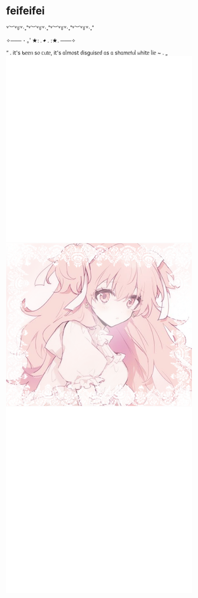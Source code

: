 # feifeifei 
꒷︶꒷꒥꒷‧₊˚꒷︶꒷꒥꒷‧₊˚꒷︶꒷꒥꒷‧₊˚꒷︶꒷꒥꒷‧₊˚

✧─── ･ ｡ﾟ★: *.✦ .* :★. ───✧



“ . і𝗍's ᑲᥱᥱᥒ s᥆ ᥴᥙ𝗍ᥱ, і𝗍's ᥲᥣm᥆s𝗍 ძіsgᥙіsᥱძ ᥲs ᥲ sһᥲmᥱ𝖿ᥙᥣ ᥕһі𝗍ᥱ ᥣіᥱ ~ . „
![image Alt](https://github.com/mmarshmary/hiw-to-do-this/blob/d044e7d68e3833720f8123e3d4875dba1c3fac2a/Untitled76_20250217175718.png) 
![Image Alt](https://github.com/mmarshmary/hiw-to-do-this/blob/2afa26909ebc602eefc060673d68316bda4b074b/Untitled75_20250217174310.png) 
![image Alt](https://github.com/mmarshmary/hiw-to-do-this/blob/d044e7d68e3833720f8123e3d4875dba1c3fac2a/Untitled76_20250217175718.png) 

